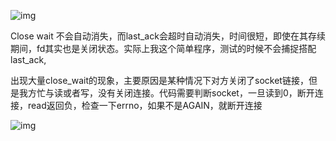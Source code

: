 ![img](/Users/yangsen/work/LinuxLearn/tcp.jpg)

Close wait 不会自动消失，而last_ack会超时自动消失，时间很短，即使在其存续期间，fd其实也是关闭状态。实际上我这个简单程序，测试的时候不会捕捉搭配last_ack,

出现大量close_wait的现象，主要原因是某种情况下对方关闭了socket链接，但是我方忙与读或者写，没有关闭连接。代码需要判断socket，一旦读到0，断开连接，read返回负，检查一下errno，如果不是AGAIN，就断开连接

![img](/Users/yangsen/work/LinuxLearn/tcp_state.png)

